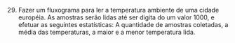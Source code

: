 29. Fazer um fluxograma para ler a temperatura ambiente de uma cidade européia. As amostras serão lidas até ser digita do um valor 1000, e efetuar as seguintes estatísticas: A quantidade de amostras coletadas, a média das temperaturas, a maior e a menor temperatura lida.
